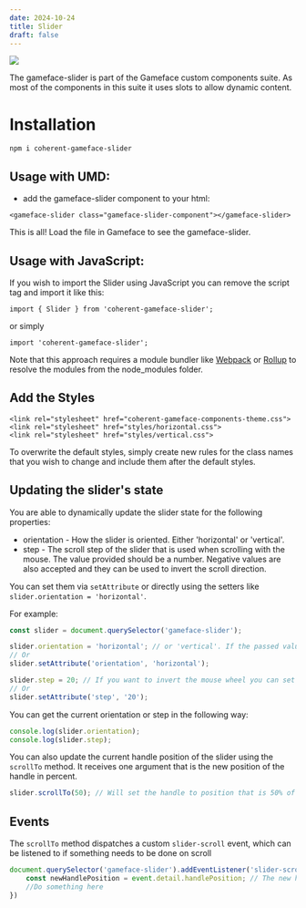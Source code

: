 ```yaml
---
date: 2024-10-24
title: Slider
draft: false
---
```


<!--Copyright (c) Coherent Labs AD. All rights reserved. Licensed under the MIT License. See License.txt in the project root for license information. -->

<a href="https://www.npmjs.com/package/coherent-gameface-slider"><img src="http://img.shields.io/npm/v/coherent-gameface-slider.svg?style=flat-square"/></a>

The gameface-slider is part of the Gameface custom components suite. As most of the components in this suite it uses slots to allow dynamic content.

Installation
===================

```
npm i coherent-gameface-slider
```

## Usage with UMD:

* add the gameface-slider component to your html:

~~~~{.html}
<gameface-slider class="gameface-slider-component"></gameface-slider>
~~~~

This is all! Load the file in Gameface to see the gameface-slider.

## Usage with JavaScript:

If you wish to import the Slider using JavaScript you can remove the script tag and import it like this:

~~~~{.js}
import { Slider } from 'coherent-gameface-slider';
~~~~

or simply

~~~~{.js}
import 'coherent-gameface-slider';
~~~~

Note that this approach requires a module bundler like [Webpack](https://webpack.js.org/) or [Rollup](https://rollupjs.org/guide/en/) to resolve the
modules from the node_modules folder.

## Add the Styles

~~~~{.css}
<link rel="stylesheet" href="coherent-gameface-components-theme.css">
<link rel="stylesheet" href="styles/horizontal.css">
<link rel="stylesheet" href="styles/vertical.css">
~~~~

To overwrite the default styles, simply create new rules for the class names that
you wish to change and include them after the default styles.

## Updating the slider's state

You are able to dynamically update the slider state for the following properties:

* orientation - How the slider is oriented. Either 'horizontal' or 'vertical'.
* step - The scroll step of the slider that is used when scrolling with the mouse. The value provided should be a number. Negative values are also accepted and they can be used to invert the scroll direction.

You can set them via `setAttribute` or directly using the setters like `slider.orientation = 'horizontal'`.

For example:

```javascript
const slider = document.querySelector('gameface-slider');

slider.orientation = 'horizontal'; // or 'vertical'. If the passed value is not supported - the slider will fallback to default one - 'vertical'
// Or
slider.setAttribute('orientation', 'horizontal');

slider.step = 20; // If you want to invert the mouse wheel you can set negative value. For example -20.
// Or
slider.setAttribute('step', '20');
```

You can get the current orientation or step in the following way:

```javascript
console.log(slider.orientation);
console.log(slider.step);
```

You can also update the current handle position of the slider using the `scrollTo` method. It receives one argument that is the new position of the handle in percent.

```javascript
slider.scrollTo(50); // Will set the handle to position that is 50% of the available scroll bar area.
```

## Events

The `scrollTo` method dispatches a custom `slider-scroll` event, which can be listened to if something needs to be done on scroll

```javascript
document.querySelector('gameface-slider').addEventListener('slider-scroll', (event) => {
    const newHandlePosition = event.detail.handlePosition; // The new handle position
    //Do something here
})
```